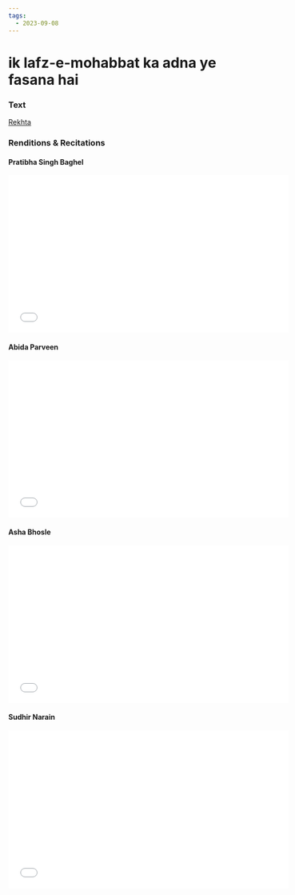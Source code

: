 ```yaml
---
tags:
  - 2023-09-08
---
```

# ik lafz-e-mohabbat ka adna ye fasana hai

### Text
[Rekhta](https://www.rekhta.org/ghazals/ik-lafz-e-mohabbat-kaa-adnaa-ye-fasaanaa-hai-jigar-moradabadi-ghazals?lang=ur)

### Renditions & Recitations

#### Pratibha Singh Baghel

<iframe width="560" height="315" src="[https://www.youtube.com/embed/B-NyalFhjo8&ab\_channel=Pasbaan-e-Adab](https://r20.rs6.net/tn.jsp?f=001Sc2nsZQmXxnT6MXvTYPCnsLVpoV9Uiy8Plh_viE7_HheqQMAkA73JPlF7HbqPUjGQBuYIrJX2MdeIztBhW85MAvBGRnd2MXpYgHKDuVIn-U2tpY_vCIcw2l59zvfXmybArRquOh1h1_fihgSsYm2JH4LLTShSCnBhmPWBh_U3t59idcH1YlIFq8hxYsZNOUNx5U7bh9S3HkprUqTjQSV8g==&c=UzuKsq6h0xrPumCRJb6wj4lG3Kv-MprnYsKvR_e877ia4hDOmhN53A==&ch=LV5Lruih1PmbauK566g6ewl0qSPP-ydMbCd1A_2aYoRuhqgF69YQiA==)" title="YouTube video player" frameborder="0" allow="accelerometer; autoplay; clipboard-write; encrypted-media; gyroscope; picture-in-picture" allowfullscreen></iframe>

#### Abida Parveen

<iframe width="560" height="315" src="[https://www.youtube.com/embed/2JwxVLyagjY&ab\_channel=AbidaParveen-Topic](https://r20.rs6.net/tn.jsp?f=001Sc2nsZQmXxnT6MXvTYPCnsLVpoV9Uiy8Plh_viE7_HheqQMAkA73JPlF7HbqPUjGfVzVZjjMIcYG_l1KQVuWJ-71bniMuIv2xsBOcE_BNdRJ8_gJW7PrkfFfeYw_XJ8I50i2gULwZAAyelCoaqoDRdZsTqOZ0t1yaN6VCLD85yQhoaI82WZPJhT2HSaw7M05LtgBbTka4cM1jzS47HochKwh449gqnuH&c=UzuKsq6h0xrPumCRJb6wj4lG3Kv-MprnYsKvR_e877ia4hDOmhN53A==&ch=LV5Lruih1PmbauK566g6ewl0qSPP-ydMbCd1A_2aYoRuhqgF69YQiA==)" title="YouTube video player" frameborder="0" allow="accelerometer; autoplay; clipboard-write; encrypted-media; gyroscope; picture-in-picture" allowfullscreen></iframe>

#### Asha Bhosle

<iframe width="560" height="315" src="[https://www.youtube.com/embed/Pwb2hhHZ9o8&ab\_channel=ArbabGopang](https://r20.rs6.net/tn.jsp?f=001Sc2nsZQmXxnT6MXvTYPCnsLVpoV9Uiy8Plh_viE7_HheqQMAkA73JPlF7HbqPUjGaEVS3jN2uHIZu-HgLp6iCwvhF9Laz-ZI979kFFb0ubQQxRfZOx8_1oVBppde3CBT90yr2az2VIFcJC_R0vcLPXQITtGNarsepOmKyaTkCdLT_-yN9ETTaATkcFF4ssOkoRWEKX7A6SA9LrdpZaOm3A==&c=UzuKsq6h0xrPumCRJb6wj4lG3Kv-MprnYsKvR_e877ia4hDOmhN53A==&ch=LV5Lruih1PmbauK566g6ewl0qSPP-ydMbCd1A_2aYoRuhqgF69YQiA==)" title="YouTube video player" frameborder="0" allow="accelerometer; autoplay; clipboard-write; encrypted-media; gyroscope; picture-in-picture" allowfullscreen></iframe>

#### Sudhir Narain

<iframe width="560" height="315" src="[https://www.youtube.com/embed/691KIR8Xn\_8&ab\_channel=SudhirNarain-Topic](https://r20.rs6.net/tn.jsp?f=001Sc2nsZQmXxnT6MXvTYPCnsLVpoV9Uiy8Plh_viE7_HheqQMAkA73JPlF7HbqPUjGt6M0SWmtNiwKRp61AbvcWgakzyE4P1uh0b8DElz9bQ_-hIqAoXavYHmfwHY-2hum5PjVmrwKujenN96uAlT_SvCkYjBttrCV_Rq4dqPZnr0fTv_IkALlQ0cZjq3YKgWA_f1xFbHJbZCilSQXxTwooTvx7UgpbZ1J&c=UzuKsq6h0xrPumCRJb6wj4lG3Kv-MprnYsKvR_e877ia4hDOmhN53A==&ch=LV5Lruih1PmbauK566g6ewl0qSPP-ydMbCd1A_2aYoRuhqgF69YQiA==)" title="YouTube video player" frameborder="0" allow="accelerometer; autoplay; clipboard-write; encrypted-media; gyroscope; picture-in-picture" allowfullscreen></iframe>

